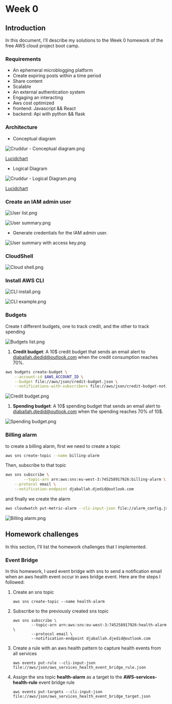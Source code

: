 # Week 0

## Introduction

In this document, I’ll describe my solutions to the Week 0 homework of the free AWS cloud project boot camp.

### Requirements

- An ephemeral microblogging platform
- Create expiring posts within a time period
- Share content
- Scalable
- An external authentication system
- Engaging an interacting
- Aws cost optimized
- frontend: Javascript && React
- backend: Api with python && flask

### Architecture

- Conceptual diagram

![Cruddur - Conceptual diagram.png](week0_assets/Cruddur%20-%20Conceptual%20diagram.png)

[Lucidchart](https://lucid.app/lucidchart/599b486c-576d-4081-96da-43bf3697eab7/edit?viewport_loc=-770%2C-264%2C2586%2C1066%2C0_0&invitationId=inv_5a30abc0-f8f5-45cc-9ade-77fea0e7eece)

- Logical Diagram

![Cruddur - Logical Diagram.png](week0_assets/Cruddur%20-%20Logical%20Diagram.png)

[Lucidchart](https://lucid.app/lucidchart/4ff4003e-b606-4012-9e39-9e7d8bd326a0/edit?viewport_loc=-236%2C123%2C2582%2C1065%2C0_0&invitationId=inv_8cd4f60b-9b44-4acc-a0ee-7d12a38f69ca)

### Create an IAM admin user

![User list.png](week0_assets/User%20list.png)

![User summary.png](week0_assets/User%20summary.png)

- Generate credentials for the IAM admin user.

![User summary with access key.png](week0_assets/User%20summary%20with%20access%20key.png)

### CloudShell

![Cloud shell.png](week0_assets/Cloud%20shell.png)

### Install AWS CLI

![CLI install.png](week0_assets/CLI%20install.png)

![CLI example.png](week0_assets/CLI%20example.png)

### Budgets

Create t different budgets, one to track credit, and the other to track spending

![Budgets list.png](week0_assets/Budgets%20list.png)

1. **Credit budget**: A 10$ credit budget that sends an email alert to djaballah.djedid@outlook.com when the credit consumption reaches 70%.

```bash
aws budgets create-budget \
    --account-id $AWS_ACCOUNT_ID \
    --budget file://aws/json/credit-budget.json \
    --notifications-with-subscribers file://aws/json/credit-budget-notification.json
```

![Credit budget.png](week0_assets/Credit%20budget.png)

1. **Spending budget**: A 10$ spending budget that sends an email alert to djaballah.djedid@outlook.com when the spending reaches 70% of 10$.

![Spending budget.png](week0_assets/Spending%20budget.png)

### Billing alarm

to create a billing alarm, first we need to create a topic

```bash
aws sns create-topic --name billing-alarm
```

Then, subscribe to that topic

```bash
aws sns subscribe \
		--topic-arn arn:aws:sns:eu-west-3:745258917926:billing-alarm \
    --protocol email \
    --notification-endpoint djaballah.djedid@outlook.com
```

and finally we create the alarm

```bash
aws cloudwatch put-metric-alarm --cli-input-json file://alarm_config.jso
```

![Billing alarm.png](week0_assets/Billing%20alarm.png)

## Homework challenges

In this section, I'll list the homework challenges that I implemented.

### Event Bridge

In this homework, I used event bridge with sns to send a notification email when an aws health event occur in aws bridge event.
Here are the steps I followed:

1. Create an sns topic

    ```
    aws sns create-topic --name health-alarm 
    ```

2. Subscribe to the previously created sns topic

    ```
    aws sns subscribe \
            --topic-arn arn:aws:sns:eu-west-3:745258917926:health-alarm \
            --protocol email \
            --notification-endpoint djaballah.djedid@outlook.com
    ```

3. Create a rule with an aws health pattern to capture health events from all services

    ```
    aws events put-rule --cli-input-json file://aws/json/aws_services_health_event_bridge_rule.json
    ```

4. Assign the sns topic **health-alarm** as a target to the **AWS-services-health-rule** event bridge rule 

    ```
    aws events put-targets --cli-input-json file://aws/json/aws_services_health_event_bridge_target.json
    ```


